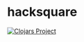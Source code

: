 # hacksquare

[![Clojars Project](http://clojars.org/stylefruits/gniazdo/latest-version.svg)](http://clojars.org/stylefruits/gniazdo)
